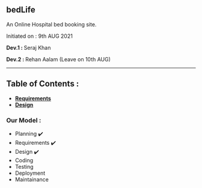 ## bedLife
An Online Hospital bed booking site.

Initiated on : 9th AUG 2021
<p><b>Dev.1 : </b>Seraj Khan</p>
<p><b>Dev.2 : </b>Rehan Aalam (Leave on 10th AUG)</p>
<hr />

## Table of Contents :
- <b>[Requirements](.init/requirements.md)</b>
- <b>[Design](.init/design.md)</b>


### Our Model :
- Planning ✔️
- Requirements ✔️
- Design ✔️
- Coding
- Testing
- Deployment
- Maintainance
